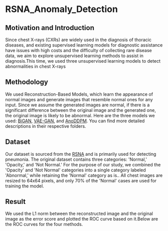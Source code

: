 RSNA_Anomaly_Detection
===

Motivation and Introduction
---

Since chest X-rays (CXRs) are widely used in the diagnosis of thoracic diseases, and existing supervised learning models for diagnostic assistance have issues with high costs and the difficulty of collecting rare disease data, we aim to explore unsupervised learning methods to assist in diagnosis.This time, we used three unsupervised learning models to detect abnormalities in chest X-rays

Methodology
---

We used Reconstruction-Based Models, which learn the appearance of normal images and generate images that resemble normal ones for any input. Since we assume the generated images are normal, if there is a significant difference between the original image and the generated one, the original image is likely to be abnormal. Here are the three models we used: [BiGAN](BiGAN "游標顯示"), [VAE-GAN](VAE-GAN "游標顯示"), and [AnoDDPM](AnoDDPM "游標顯示"). You can find more detailed descriptions in their respective folders.

Dataset
---
Our dataset is sourced from the [RSNA](https://www.kaggle.com/c/rsna-pneumonia-detection-challenge/data "游標顯示") and is primarily used for detecting pneumonia. The original dataset contains three categories: 'Normal,' 'Opacity,' and 'Not Normal.' For the purpose of our study, we combined the 'Opacity' and 'Not Normal' categories into a single category labeled 'Abnormal,' while retaining the 'Normal' category as is.. All chest images are resized to 64x64 pixels, and only 70% of the 'Normal' cases are used for training the model.

Result
---
We used the L1 norm between the reconstructed image and the original image as the error score and plotted the ROC curve based on it.Below are the ROC curves for the four methods.

